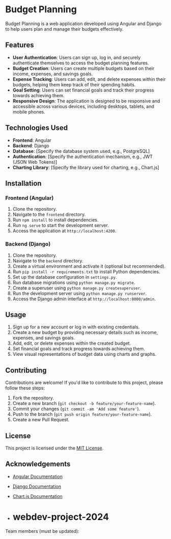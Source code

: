 # Budget Planning

Budget Planning is a web application developed using Angular and Django to help users plan and manage their budgets effectively.

## Features

- **User Authentication**: Users can sign up, log in, and securely authenticate themselves to access the budget planning features.
- **Budget Creation**: Users can create multiple budgets based on their income, expenses, and savings goals.
- **Expense Tracking**: Users can add, edit, and delete expenses within their budgets, helping them keep track of their spending habits.
- **Goal Setting**: Users can set financial goals and track their progress towards achieving them.
- **Responsive Design**: The application is designed to be responsive and accessible across various devices, including desktops, tablets, and mobile phones.

## Technologies Used

- **Frontend**: Angular
- **Backend**: Django
- **Database**: [Specify the database system used, e.g., PostgreSQL]
- **Authentication**: [Specify the authentication mechanism, e.g., JWT (JSON Web Tokens)]
- **Charting Library**: [Specify the library used for charting, e.g., Chart.js]

## Installation

### Frontend (Angular)

1. Clone the repository.
2. Navigate to the `frontend` directory.
3. Run `npm install` to install dependencies.
4. Run `ng serve` to start the development server.
5. Access the application at `http://localhost:4200`.

### Backend (Django)

1. Clone the repository.
2. Navigate to the `backend` directory.
3. Create a virtual environment and activate it (optional but recommended).
4. Run `pip install -r requirements.txt` to install Python dependencies.
5. Set up the database configuration in `settings.py`.
6. Run database migrations using `python manage.py migrate`.
7. Create a superuser using `python manage.py createsuperuser`.
8. Run the development server using `python manage.py runserver`.
9. Access the Django admin interface at `http://localhost:8000/admin`.

## Usage

1. Sign up for a new account or log in with existing credentials.
2. Create a new budget by providing necessary details such as income, expenses, and savings goals.
3. Add, edit, or delete expenses within the created budget.
4. Set financial goals and track progress towards achieving them.
5. View visual representations of budget data using charts and graphs.

## Contributing

Contributions are welcome! If you'd like to contribute to this project, please follow these steps:

1. Fork the repository.
2. Create a new branch (`git checkout -b feature/your-feature-name`).
3. Commit your changes (`git commit -am 'Add some feature'`).
4. Push to the branch (`git push origin feature/your-feature-name`).
5. Create a new Pull Request.

## License

This project is licensed under the [MIT License](LICENSE).

## Acknowledgements

- [Angular Documentation](https://angular.io/docs)
- [Django Documentation](https://docs.djangoproject.com/)
- [Chart.js Documentation](https://www.chartjs.org/docs/)

- # webdev-project-2024
Team members (must be updated):
